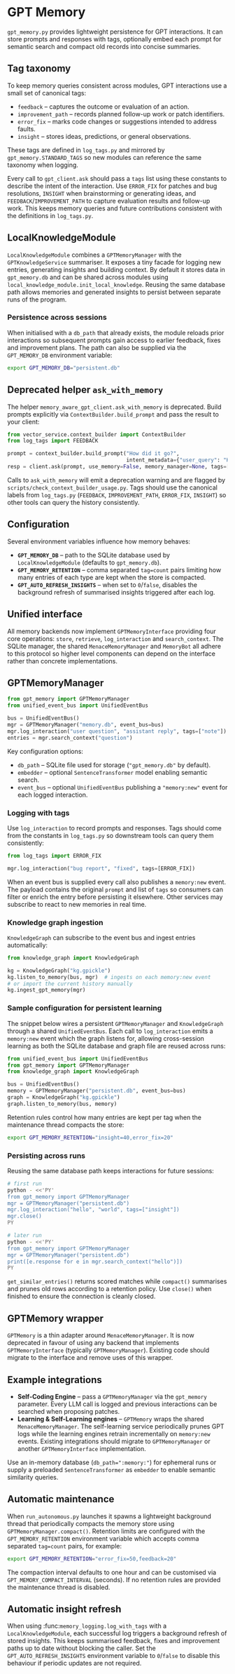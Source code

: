 # GPT Memory

`gpt_memory.py` provides lightweight persistence for GPT interactions.  It can
store prompts and responses with tags, optionally embed each prompt for semantic
search and compact old records into concise summaries.

## Tag taxonomy

To keep memory queries consistent across modules, GPT interactions use a small
set of canonical tags:

- `feedback` – captures the outcome or evaluation of an action.
- `improvement_path` – records planned follow-up work or patch identifiers.
- `error_fix` – marks code changes or suggestions intended to address faults.
- `insight` – stores ideas, predictions, or general observations.

These tags are defined in `log_tags.py` and mirrored by `gpt_memory.STANDARD_TAGS`
so new modules can reference the same taxonomy when logging.

Every call to `gpt_client.ask` should pass a `tags` list using these constants to
describe the intent of the interaction. Use `ERROR_FIX` for patches and bug
resolutions, `INSIGHT` when brainstorming or generating ideas, and
`FEEDBACK`/`IMPROVEMENT_PATH` to capture evaluation results and follow-up work.
This keeps memory queries and future contributions consistent with the
definitions in `log_tags.py`.

## LocalKnowledgeModule

`LocalKnowledgeModule` combines a `GPTMemoryManager` with the
`GPTKnowledgeService` summariser.  It exposes a tiny facade for logging new
entries, generating insights and building context.  By default it stores data in
`gpt_memory.db` and can be shared across modules using
`local_knowledge_module.init_local_knowledge`.  Reusing the same database path
allows memories and generated insights to persist between separate runs of the
program.

### Persistence across sessions

When initialised with a `db_path` that already exists, the module reloads prior
interactions so subsequent prompts gain access to earlier feedback, fixes and
improvement plans.  The path can also be supplied via the `GPT_MEMORY_DB`
environment variable:

```bash
export GPT_MEMORY_DB="persistent.db"
```

## Deprecated helper `ask_with_memory`

The helper `memory_aware_gpt_client.ask_with_memory` is deprecated. Build
prompts explicitly via ``ContextBuilder.build_prompt`` and pass the result to
your client:

```python
from vector_service.context_builder import ContextBuilder
from log_tags import FEEDBACK

prompt = context_builder.build_prompt("How did it go?",
                                      intent_metadata={"user_query": "How did it go?"})
resp = client.ask(prompt, use_memory=False, memory_manager=None, tags=[FEEDBACK])
```

Calls to ``ask_with_memory`` will emit a deprecation warning and are flagged by
``scripts/check_context_builder_usage.py``. Tags should use the canonical labels
from ``log_tags.py`` (``FEEDBACK``, ``IMPROVEMENT_PATH``, ``ERROR_FIX``,
``INSIGHT``) so other tools can query the history consistently.

## Configuration

Several environment variables influence how memory behaves:

- **`GPT_MEMORY_DB`** – path to the SQLite database used by
  `LocalKnowledgeModule` (defaults to `gpt_memory.db`).
- **`GPT_MEMORY_RETENTION`** – comma separated `tag=count` pairs limiting how
  many entries of each type are kept when the store is compacted.
- **`GPT_AUTO_REFRESH_INSIGHTS`** – when set to `0`/`false`, disables the
  background refresh of summarised insights triggered after each log.

## Unified interface

All memory backends now implement `GPTMemoryInterface` providing four core
operations: `store`, `retrieve`, `log_interaction` and `search_context`.  The
SQLite manager, the shared `MenaceMemoryManager` and `MemoryBot` all adhere to
this protocol so higher level components can depend on the interface rather than
concrete implementations.

## GPTMemoryManager

```python
from gpt_memory import GPTMemoryManager
from unified_event_bus import UnifiedEventBus

bus = UnifiedEventBus()
mgr = GPTMemoryManager("memory.db", event_bus=bus)
mgr.log_interaction("user question", "assistant reply", tags=["note"])
entries = mgr.search_context("question")
```

Key configuration options:

- `db_path` – SQLite file used for storage (`"gpt_memory.db"` by default).
- `embedder` – optional `SentenceTransformer` model enabling semantic search.
- `event_bus` – optional `UnifiedEventBus` publishing a `"memory:new"` event for
  each logged interaction.

### Logging with tags

Use `log_interaction` to record prompts and responses. Tags should come from
the constants in `log_tags.py` so downstream tools can query them
consistently:

```python
from log_tags import ERROR_FIX

mgr.log_interaction("bug report", "fixed", tags=[ERROR_FIX])
```

When an event bus is supplied every call also publishes a `memory:new` event.
The payload contains the original `prompt` and list of `tags` so consumers can
filter or enrich the entry before persisting it elsewhere.  Other services may
subscribe to react to new memories in real time.

### Knowledge graph ingestion

`KnowledgeGraph` can subscribe to the event bus and ingest entries
automatically:

```python
from knowledge_graph import KnowledgeGraph

kg = KnowledgeGraph("kg.gpickle")
kg.listen_to_memory(bus, mgr)  # ingests on each memory:new event
# or import the current history manually
kg.ingest_gpt_memory(mgr)
```

### Sample configuration for persistent learning

The snippet below wires a persistent `GPTMemoryManager` and `KnowledgeGraph`
through a shared `UnifiedEventBus`.  Each call to `log_interaction` emits a
`memory:new` event which the graph listens for, allowing cross-session learning
as both the SQLite database and graph file are reused across runs:

```python
from unified_event_bus import UnifiedEventBus
from gpt_memory import GPTMemoryManager
from knowledge_graph import KnowledgeGraph

bus = UnifiedEventBus()
memory = GPTMemoryManager("persistent.db", event_bus=bus)
graph = KnowledgeGraph("kg.gpickle")
graph.listen_to_memory(bus, memory)
```

Retention rules control how many entries are kept per tag when the maintenance
thread compacts the store:

```bash
export GPT_MEMORY_RETENTION="insight=40,error_fix=20"
```

### Persisting across runs

Reusing the same database path keeps interactions for future sessions:

```bash
# first run
python - <<'PY'
from gpt_memory import GPTMemoryManager
mgr = GPTMemoryManager("persistent.db")
mgr.log_interaction("hello", "world", tags=["insight"])
mgr.close()
PY

# later run
python - <<'PY'
from gpt_memory import GPTMemoryManager
mgr = GPTMemoryManager("persistent.db")
print([e.response for e in mgr.search_context("hello")])
PY
```

`get_similar_entries()` returns scored matches while `compact()` summarises and
prunes old rows according to a retention policy.  Use `close()` when finished to
ensure the connection is cleanly closed.

## GPTMemory wrapper

`GPTMemory` is a thin adapter around `MenaceMemoryManager`.  It is now
deprecated in favour of using any backend that implements
`GPTMemoryInterface` (typically `GPTMemoryManager`).  Existing code should
migrate to the interface and remove uses of this wrapper.

## Example integrations

- **Self-Coding Engine** – pass a `GPTMemoryManager` via the `gpt_memory`
  parameter.  Every LLM call is logged and previous interactions can be searched
  when proposing patches.
- **Learning & Self-Learning engines** – `GPTMemory` wraps the shared
  `MenaceMemoryManager`.  The self-learning service periodically prunes GPT
  logs while the learning engines retrain incrementally on `memory:new` events.
  Existing integrations should migrate to `GPTMemoryManager` or another
  `GPTMemoryInterface` implementation.

Use an in-memory database (`db_path=":memory:"`) for ephemeral runs or supply a
preloaded `SentenceTransformer` as `embedder` to enable semantic similarity
queries.

## Automatic maintenance

When `run_autonomous.py` launches it spawns a lightweight background thread that
periodically compacts the memory store using
`GPTMemoryManager.compact()`. Retention limits are configured with the
`GPT_MEMORY_RETENTION` environment variable which accepts comma separated
`tag=count` pairs, for example:

```bash
export GPT_MEMORY_RETENTION="error_fix=50,feedback=20"
```

The compaction interval defaults to one hour and can be customised via
`GPT_MEMORY_COMPACT_INTERVAL` (seconds). If no retention rules are provided the
maintenance thread is disabled.

## Automatic insight refresh

When using :func:`memory_logging.log_with_tags` with a
`LocalKnowledgeModule`, each successful log triggers a background refresh of
stored insights.  This keeps summarised feedback, fixes and improvement paths
up to date without blocking the caller.  Set the `GPT_AUTO_REFRESH_INSIGHTS`
environment variable to `0`/`false` to disable this behaviour if periodic
updates are not required.
